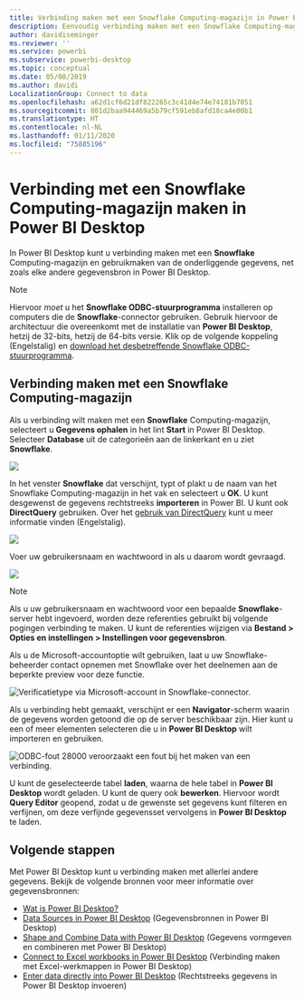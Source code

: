 ```yaml
---
title: Verbinding maken met een Snowflake Computing-magazijn in Power BI Desktop
description: Eenvoudig verbinding maken met een Snowflake Computing-magazijn in Power BI Desktop en dit gebruiken
author: davidiseminger
ms.reviewer: ''
ms.service: powerbi
ms.subservice: powerbi-desktop
ms.topic: conceptual
ms.date: 05/08/2019
ms.author: davidi
LocalizationGroup: Connect to data
ms.openlocfilehash: a62d1cf6d21df822265c3c41d4e74e74181b7051
ms.sourcegitcommit: 801d2baa944469a5b79cf591eb8afd18ca4e00b1
ms.translationtype: HT
ms.contentlocale: nl-NL
ms.lasthandoff: 01/11/2020
ms.locfileid: "75885196"
---
```

# <a name="connect-to-a-snowflake-computing-warehouse-in-power-bi-desktop"></a>Verbinding met een Snowflake Computing-magazijn maken in Power BI Desktop
In Power BI Desktop kunt u verbinding maken met een **Snowflake** Computing-magazijn en gebruikmaken van de onderliggende gegevens, net zoals elke andere gegevensbron in Power BI Desktop. 

> [!NOTE]
> Hiervoor *moet* u het **Snowflake ODBC-stuurprogramma** installeren op computers die de **Snowflake**-connector gebruiken. Gebruik hiervoor de architectuur die overeenkomt met de installatie van **Power BI Desktop**, hetzij de 32-bits, hetzij de 64-bits versie. Klik op de volgende koppeling (Engelstalig) en [download het desbetreffende Snowflake ODBC-stuurprogramma](https://go.microsoft.com/fwlink/?LinkID=823762).
> 
> 

## <a name="connect-to-a-snowflake-computing-warehouse"></a>Verbinding maken met een Snowflake Computing-magazijn
Als u verbinding wilt maken met een **Snowflake** Computing-magazijn, selecteert u **Gegevens ophalen** in het lint **Start** in Power BI Desktop. Selecteer **Database** uit de categorieën aan de linkerkant en u ziet **Snowflake**.

![](media/desktop-connect-snowflake/connect_snowflake_2b.png)

In het venster **Snowflake** dat verschijnt, typt of plakt u de naam van het Snowflake Computing-magazijn in het vak en selecteert u **OK**. U kunt desgewenst de gegevens rechtstreeks **importeren** in Power BI. U kunt ook **DirectQuery** gebruiken. Over het [gebruik van DirectQuery](desktop-use-directquery.md) kunt u meer informatie vinden (Engelstalig).

![](media/desktop-connect-snowflake/connect_snowflake_3.png)

Voer uw gebruikersnaam en wachtwoord in als u daarom wordt gevraagd.

![](media/desktop-connect-snowflake/connect-snowflake-4.png)

> [!NOTE]
> Als u uw gebruikersnaam en wachtwoord voor een bepaalde **Snowflake**-server hebt ingevoerd, worden deze referenties gebruikt bij volgende pogingen verbinding te maken. U kunt de referenties wijzigen via **Bestand > Opties en instellingen > Instellingen voor gegevensbron**.
> 
> 

Als u de Microsoft-accountoptie wilt gebruiken, laat u uw Snowflake-beheerder contact opnemen met Snowflake over het deelnemen aan de beperkte preview voor deze functie.

![Verificatietype via Microsoft-account in Snowflake-connector.](media/desktop-connect-snowflake/connect-snowflake-6.png)


Als u verbinding hebt gemaakt, verschijnt er een **Navigator**-scherm waarin de gegevens worden getoond die op de server beschikbaar zijn. Hier kunt u een of meer elementen selecteren die u in **Power BI Desktop** wilt importeren en gebruiken.

![ODBC-fout 28000 veroorzaakt een fout bij het maken van een verbinding.](media/desktop-connect-snowflake/connect_snowflake_5.png)

U kunt de geselecteerde tabel **laden**, waarna de hele tabel in **Power BI Desktop** wordt geladen. U kunt de query ook **bewerken**. Hiervoor wordt **Query Editor** geopend, zodat u de gewenste set gegevens kunt filteren en verfijnen, om deze verfijnde gegevensset vervolgens in **Power BI Desktop** te laden.

## <a name="next-steps"></a>Volgende stappen
Met Power BI Desktop kunt u verbinding maken met allerlei andere gegevens. Bekijk de volgende bronnen voor meer informatie over gegevensbronnen:

* [Wat is Power BI Desktop?](desktop-what-is-desktop.md)
* [Data Sources in Power BI Desktop](desktop-data-sources.md) (Gegevensbronnen in Power BI Desktop)
* [Shape and Combine Data with Power BI Desktop](desktop-shape-and-combine-data.md) (Gegevens vormgeven en combineren met Power BI Desktop)
* [Connect to Excel workbooks in Power BI Desktop](desktop-connect-excel.md) (Verbinding maken met Excel-werkmappen in Power BI Desktop)   
* [Enter data directly into Power BI Desktop](desktop-enter-data-directly-into-desktop.md) (Rechtstreeks gegevens in Power BI Desktop invoeren)   


